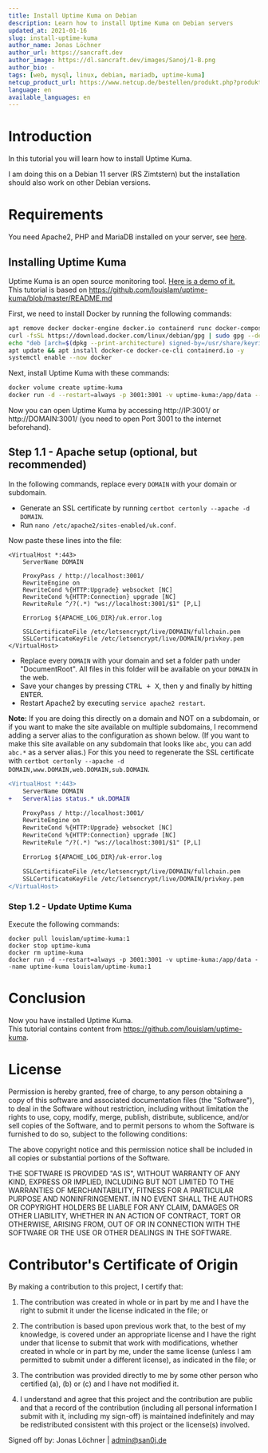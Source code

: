 ```yaml
---
title: Install Uptime Kuma on Debian
description: Learn how to install Uptime Kuma on Debian servers
updated_at: 2021-01-16
slug: install-uptime-kuma
author_name: Jonas Löchner
author_url: https://sancraft.dev
author_image: https://dl.sancraft.dev/images/Sanoj/1-B.png
author_bio: -
tags: [web, mysql, linux, debian, mariadb, uptime-kuma]
netcup_product_url: https://www.netcup.de/bestellen/produkt.php?produkt=2951
language: en
available_languages: en
---
```


# Introduction

In this tutorial you will learn how to install Uptime Kuma.

I am doing this on a Debian 11 server (RS Zimtstern) but the installation should also work on other Debian versions.

# Requirements

You need Apache2, PHP and MariaDB installed on your server, see [here](https://github.com/netcup-community/community-tutorials/blob/main/community-tutorials/install-web-server-mariadb-debian-php/01-en.md).


## Installing Uptime Kuma

Uptime Kuma is an open source monitoring tool. [Here is a demo of it.](https://demo.uptime.kuma.pet)<br>
This tutorial is based on https://github.com/louislam/uptime-kuma/blob/master/README.md <br>

First, we need to install Docker by running the following commands:

```sh
apt remove docker docker-engine docker.io containerd runc docker-compose -y
curl -fsSL https://download.docker.com/linux/debian/gpg | sudo gpg --dearmor -o /usr/share/keyrings/docker-archive-keyring.gpg
echo "deb [arch=$(dpkg --print-architecture) signed-by=/usr/share/keyrings/docker-archive-keyring.gpg] https://download.docker.com/linux/debian $(lsb_release -cs) stable" | sudo tee /etc/apt/sources.list.d/docker.list > /dev/null
apt update && apt install docker-ce docker-ce-cli containerd.io -y
systemctl enable --now docker
```

Next, install Uptime Kuma with these commands:

```sh
docker volume create uptime-kuma
docker run -d --restart=always -p 3001:3001 -v uptime-kuma:/app/data --name uptime-kuma louislam/uptime-kuma:1
```

Now you can open Uptime Kuma by accessing http://IP:3001/ or http://DOMAIN:3001/ (you need to open Port 3001 to the internet beforehand).

## Step 1.1 - Apache setup (optional, but recommended)

In the following commands, replace every `DOMAIN` with your domain or subdomain.<br/>

- Generate an SSL certificate by running `certbot certonly --apache -d DOMAIN`. <br/>
- Run `nano /etc/apache2/sites-enabled/uk.conf`.<br/>

Now paste these lines into the file:

```
<VirtualHost *:443>
    ServerName DOMAIN

    ProxyPass / http://localhost:3001/
    RewriteEngine on
    RewriteCond %{HTTP:Upgrade} websocket [NC]
    RewriteCond %{HTTP:Connection} upgrade [NC]
    RewriteRule ^/?(.*) "ws://localhost:3001/$1" [P,L]

    ErrorLog ${APACHE_LOG_DIR}/uk.error.log

    SSLCertificateFile /etc/letsencrypt/live/DOMAIN/fullchain.pem
    SSLCertificateKeyFile /etc/letsencrypt/live/DOMAIN/privkey.pem
</VirtualHost>
```

- Replace every `DOMAIN` with your domain and set a folder path under "DocumentRoot". All files in this folder will be available on your `DOMAIN` in the web.<br/>
- Save your changes by pressing <kbd>CTRL + X</kbd>, then <kbd>y</kbd> and finally by hitting <kbd>ENTER</kbd>. <br/>
- Restart Apache2 by executing `service apache2 restart`. <br>

**Note:**
If you are doing this directly on a domain and NOT on a subdomain, or if you want to make the site available on multiple subdomains, I recommend adding a server alias to the configuration as shown below. (If you want to make this site available on any subdomain that looks like `abc`, you can add `abc.*` as a server alias.)
For this you need to regenerate the SSL certificate with `certbot certonly --apache -d DOMAIN,www.DOMAIN,web.DOMAIN,sub.DOMAIN`.<br/>

```diff
<VirtualHost *:443>
    ServerName DOMAIN
+   ServerAlias status.* uk.DOMAIN

    ProxyPass / http://localhost:3001/
    RewriteEngine on
    RewriteCond %{HTTP:Upgrade} websocket [NC]
    RewriteCond %{HTTP:Connection} upgrade [NC]
    RewriteRule ^/?(.*) "ws://localhost:3001/$1" [P,L]

    ErrorLog ${APACHE_LOG_DIR}/uk-error.log

    SSLCertificateFile /etc/letsencrypt/live/DOMAIN/fullchain.pem
    SSLCertificateKeyFile /etc/letsencrypt/live/DOMAIN/privkey.pem
</VirtualHost>
```

### Step 1.2 - Update Uptime Kuma

Execute the following commands:<br/>

```
docker pull louislam/uptime-kuma:1
docker stop uptime-kuma
docker rm uptime-kuma
docker run -d --restart=always -p 3001:3001 -v uptime-kuma:/app/data --name uptime-kuma louislam/uptime-kuma:1
```

# Conclusion

Now you have installed Uptime Kuma. <br>
This tutorial contains content from https://github.com/louislam/uptime-kuma.

# License

Permission is hereby granted, free of charge, to any person obtaining a copy
of this software and associated documentation files (the "Software"), to deal
in the Software without restriction, including without limitation the rights
to use, copy, modify, merge, publish, distribute, sublicence, and/or sell
copies of the Software, and to permit persons to whom the Software is
furnished to do so, subject to the following conditions:

The above copyright notice and this permission notice shall be included in all
copies or substantial portions of the Software.

THE SOFTWARE IS PROVIDED "AS IS", WITHOUT WARRANTY OF ANY KIND, EXPRESS OR
IMPLIED, INCLUDING BUT NOT LIMITED TO THE WARRANTIES OF MERCHANTABILITY,
FITNESS FOR A PARTICULAR PURPOSE AND NONINFRINGEMENT. IN NO EVENT SHALL THE
AUTHORS OR COPYRIGHT HOLDERS BE LIABLE FOR ANY CLAIM, DAMAGES OR OTHER
LIABILITY, WHETHER IN AN ACTION OF CONTRACT, TORT OR OTHERWISE, ARISING FROM,
OUT OF OR IN CONNECTION WITH THE SOFTWARE OR THE USE OR OTHER DEALINGS IN THE
SOFTWARE.

# Contributor's Certificate of Origin

By making a contribution to this project, I certify that:

1.  The contribution was created in whole or in part by me and I have the right to submit it under the license indicated in the file; or

2.  The contribution is based upon previous work that, to the best of my knowledge, is covered under an appropriate license and I have the right under that license to submit that work with modifications, whether created in whole or in part by me, under the same license (unless I am permitted to submit under a different license), as indicated in the file; or

3.  The contribution was provided directly to me by some other person who certified (a), (b) or (c) and I have not modified it.

4.  I understand and agree that this project and the contribution are public and that a record of the contribution (including all personal information I submit with it, including my sign-off) is maintained indefinitely and may be redistributed consistent with this project or the license(s) involved.

Signed off by: Jonas Löchner | [admin@san0j.de](mailto:admin@san0j.de)
